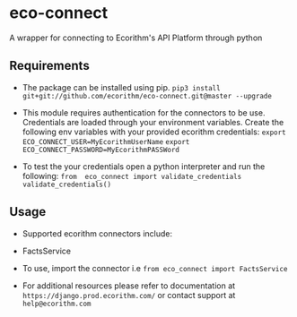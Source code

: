 # eco-connect
A wrapper for connecting to Ecorithm's API Platform through python

## Requirements
- The package can be installed using pip.
  `pip3 install git+git://github.com/ecorithm/eco-connect.git@master --upgrade
`
- This module requires authentication for the connectors to be use. Credentials are loaded through your environment variables. Create the following env variables with your provided ecorithm credentials:
`export ECO_CONNECT_USER=MyEcorithmUserName`
`export ECO_CONNECT_PASSWORD=MyEcorithmPASSWord`

- To test the your credentials open a python interpreter and run the following:
`from  eco_connect import validate_credentials`
`validate_credentials()`


## Usage
- Supported ecorithm connectors include:
* FactsService

- To use, import the connector i.e `from eco_connect import FactsService`

- For additional resources please refer to documentation at `https://django.prod.ecorithm.com/`
or contact support at `help@ecorithm.com`
